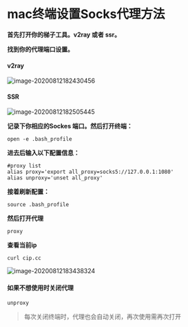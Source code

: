# mac终端设置Socks代理方法



**首先打开你的梯子工具。v2ray 或者 ssr。**

**找到你的代理端口设置。**

#### v2ray

![image-20200812182430456](https://tva1.sinaimg.cn/large/007S8ZIlly1gho7awuz6dj30cs0c6wft.jpg)

#### SSR

![image-20200812182505445](https://tva1.sinaimg.cn/large/007S8ZIlly1gho7bif1ssj30dh07vt9b.jpg)





**记录下你相应的Sockes 端口。然后打开终端：**

```
open -e .bash_profile
```



**进去后输入以下配置信息：**

```
#proxy list
alias proxy='export all_proxy=socks5://127.0.0.1:1080'
alias unproxy='unset all_proxy'
```

**接着刷新配置：**

```
source .bash_profile
```

**然后打开代理**

```
proxy
```

**查看当前ip**

```
curl cip.cc
```

![image-20200812183438324](https://tva1.sinaimg.cn/large/007S8ZIlly1gho7lg5lw1j30ku0820uq.jpg)





#### 如果不想使用时关闭代理

```
unproxy
```



> 每次关闭终端时，代理也会自动关闭，再次使用需再次打开

